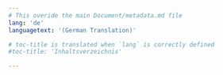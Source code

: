 ```yaml
---
# This overide the main Document/metadata.md file
lang: 'de'
languagetext: '(German Translation)'

# toc-title is translated when `lang` is correctly defined
#toc-title: 'Inhaltsverzeichnis'

---
```

